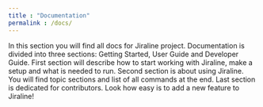 ```yaml
---
title : "Documentation"
permalink : /docs/
---
```


In this section you will find all docs for Jiraline project. Documentation is divided into three sections: Getting Started, User Guide and Developer Guide.
First section will describe how to start working with Jiraline, make a setup and what is needed to run.
Second section is about using Jiraline. You will find topic sections and list of all commands at the end.
Last section is dedicated for contributors. Look how easy is to add a new feature to Jiraline!
